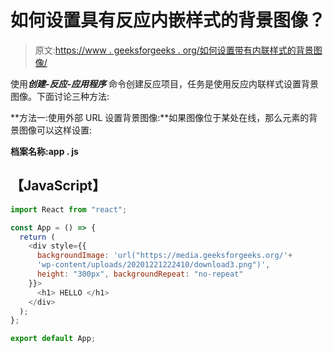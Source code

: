 # 如何设置具有反应内嵌样式的背景图像？

> 原文:[https://www . geeksforgeeks . org/如何设置带有内联样式的背景图像/](https://www.geeksforgeeks.org/how-to-set-a-background-image-with-react-inline-styles/)

使用***创建-反应-应用程序*** 命令创建反应项目，任务是使用反应内联样式设置背景图像。下面讨论三种方法:

**方法一:使用外部 URL 设置背景图像:**如果图像位于某处在线，那么元素的背景图像可以这样设置:

**档案名称:app . js**

## 【JavaScript】

```jsx
import React from "react";

const App = () => {
  return (
    <div style={{
      backgroundImage: 'url("https://media.geeksforgeeks.org/'+
      'wp-content/uploads/20201221222410/download3.png")',
      height: "300px", backgroundRepeat: "no-repeat"
    }}>
      <h1> HELLO </h1>
    </div>
  );
};

export default App;
```